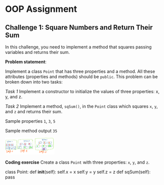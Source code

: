 # OOP Assignment

## Challenge 1: Square Numbers and Return Their Sum

In this challenge, you need to implement a method that squares passing variables and returns their sum.

**Problem statement**:

Implement a class `Point` that has three properties and a method. All these attributes (properties and methods) should be `public`. This problem can be broken down into two tasks:

*Task 1*
Implement a constructor to initialize the values of three properties: x, y, and z.

*Task 2*
Implement a method, `sqSum()`, in the `Point` class which squares `x`, `y`, and `z` and returns their sum.

Sample properties
    `1`, `3`, `5`

Sample method output
    `35`

<img src="images/01.png" width="160"/>

**Coding exercise**
Create a class `Point` with three properties: `x`, `y`, and `z`.

class Point:
    def __init__(self):
        self.x = x
        self.y = y
        self.z = z
    def sqSum(self):
        pass

